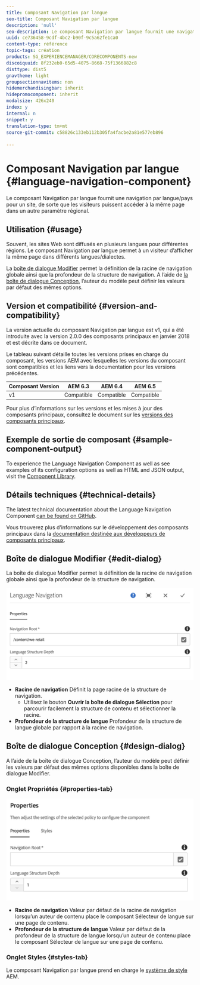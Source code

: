```yaml
---
title: Composant Navigation par langue
seo-title: Composant Navigation par langue
description: 'null'
seo-description: Le composant Navigation par langue fournit une navigation par langue/pays pour un site, de sorte que les visiteurs puissent accéder à la même page dans un autre paramètre régional.
uuid: ce736458-9cdf-4bc2-b90f-9c5a62fe1ca0
content-type: référence
topic-tags: création
products: SG_EXPERIENCEMANAGER/CORECOMPONENTS-new
discoiquuid: 8f232eb0-65d5-4075-8668-75f1366882c8
disttype: dist5
gnavtheme: light
groupsectionnavitems: non
hidemerchandisingbar: inherit
hidepromocomponent: inherit
modalsize: 426x240
index: y
internal: n
snippet: y
translation-type: tm+mt
source-git-commit: c58826c133eb112b305fa4facbe2a81e577eb896

---
```



# Composant Navigation par langue {#language-navigation-component}

Le composant Navigation par langue fournit une navigation par langue/pays pour un site, de sorte que les visiteurs puissent accéder à la même page dans un autre paramètre régional.

## Utilisation {#usage}

Souvent, les sites Web sont diffusés en plusieurs langues pour différentes régions. Le composant Navigation par langue permet à un visiteur d’afficher la même page dans différents langues/dialectes.

La [boîte de dialogue Modifier](#edit-dialog) permet la définition de la racine de navigation globale ainsi que la profondeur de la structure de navigation. A l’aide de [la boîte de dialogue Conception](#design-dialog), l’auteur du modèle peut définir les valeurs par défaut des mêmes options.

## Version et compatibilité {#version-and-compatibility}

La version actuelle du composant Navigation par langue est v1, qui a été introduite avec la version 2.0.0 des composants principaux en janvier 2018 et est décrite dans ce document.

Le tableau suivant détaille toutes les versions prises en charge du composant, les versions AEM avec lesquelles les versions du composant sont compatibles et les liens vers la documentation pour les versions précédentes.

| Composant Version | AEM 6.3 | AEM 6.4 | AEM 6.5 |
|--- |--- |--- |--- |
| v1 | Compatible | Compatible | Compatible |


Pour plus d’informations sur les versions et les mises à jour des composants principaux, consultez le document sur les [versions des composants principaux](versions.md).

## Exemple de sortie de composant {#sample-component-output}

To experience the Language Navigation Component as well as see examples of its configuration options as well as HTML and JSON output, visit the [Component Library](http://opensource.adobe.com/aem-core-wcm-components/library/languagenavigation.html).

## Détails techniques {#technical-details}

The latest technical documentation about the Language Navigation Component [can be found on GitHub](https://github.com/adobe/aem-core-wcm-components/blob/master/content/src/content/jcr_root/apps/core/wcm/components/languagenavigation/v1/languagenavigation).

Vous trouverez plus d’informations sur le développement des composants principaux dans la [documentation destinée aux développeurs de composants principaux](developing.md).

## Boîte de dialogue Modifier {#edit-dialog}

La boîte de dialogue Modifier permet la définition de la racine de navigation globale ainsi que la profondeur de la structure de navigation.

![](assets/screen_shot_2018-01-12at133353.png)

* **Racine de navigation**
Définit la page racine de la structure de navigation.
   * Utilisez le bouton **Ouvrir la boîte de dialogue Sélection** pour parcourir facilement la structure de contenu et sélectionner la racine.
* **Profondeur de la structure de langue**
Profondeur de la structure de langue globale par rapport à la racine de navigation.

## Boîte de dialogue Conception {#design-dialog}

A l’aide de la boîte de dialogue Conception, l’auteur du modèle peut définir les valeurs par défaut des mêmes options disponibles dans la boîte de dialogue Modifier.

### Onglet Propriétés {#properties-tab}

![](assets/screen_shot_2018-01-12at133642.png)

* **Racine de navigation**
Valeur par défaut de la racine de navigation lorsqu’un auteur de contenu place le composant Sélecteur de langue sur une page de contenu.
* **Profondeur de la structure de langue**
Valeur par défaut de la profondeur de la structure de langue lorsqu’un auteur de contenu place le composant Sélecteur de langue sur une page de contenu.

### Onglet Styles {#styles-tab}

Le composant Navigation par langue prend en charge le [système de style](authoring.md#component-styling) AEM.